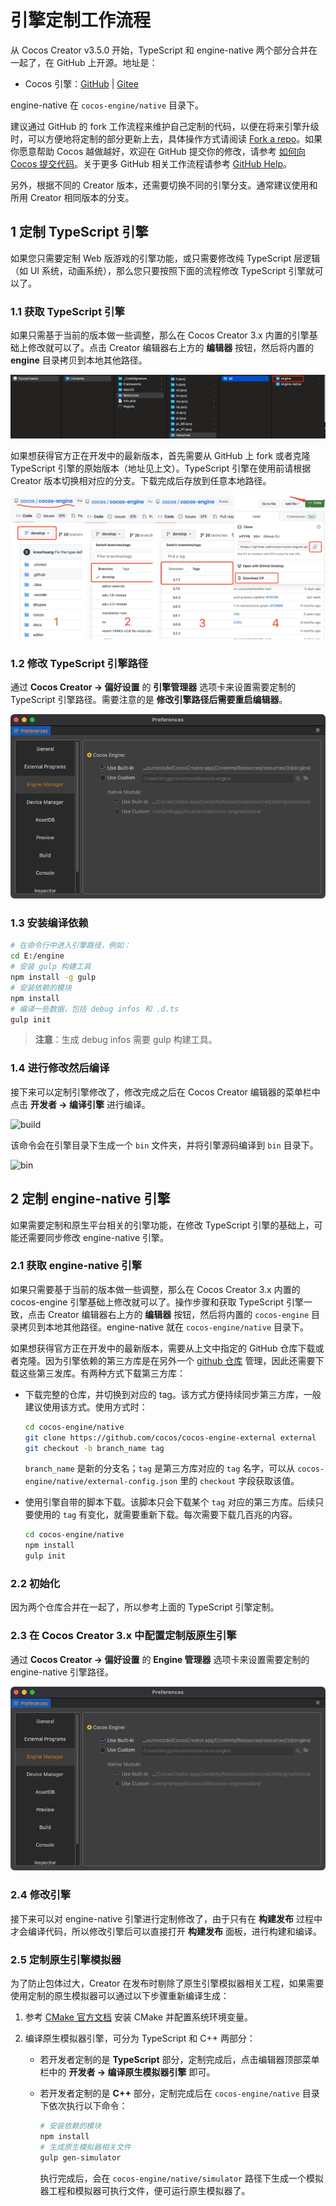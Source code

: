 # 引擎定制工作流程

从 Cocos Creator v3.5.0 开始，TypeScript 和 engine-native 两个部分合并在一起了，在 GitHub 上开源。地址是：

- Cocos 引擎：[GitHub](https://github.com/cocos/cocos-engine/) | [Gitee](https://gitee.com/mirrors_cocos-creator/engine/)

engine-native 在 `cocos-engine/native` 目录下。


建议通过 GitHub 的 fork 工作流程来维护自己定制的代码，以便在将来引擎升级时，可以方便地将定制的部分更新上去，具体操作方式请阅读 [Fork a repo](https://help.github.com/articles/fork-a-repo)。如果你愿意帮助 Cocos 越做越好，欢迎在 GitHub 提交你的修改，请参考 [如何向 Cocos 提交代码](../submit-pr/submit-pr.md)。关于更多 GitHub 相关工作流程请参考 [GitHub Help](https://help.github.com)。

另外，根据不同的 Creator 版本，还需要切换不同的引擎分支。通常建议使用和所用 Creator 相同版本的分支。

## 1 定制 TypeScript 引擎

如果您只需要定制 Web 版游戏的引擎功能，或只需要修改纯 TypeScript 层逻辑（如 UI 系统，动画系统），那么您只要按照下面的流程修改 TypeScript 引擎就可以了。

### 1.1 获取 TypeScript 引擎

如果只需基于当前的版本做一些调整，那么在 Cocos Creator 3.x 内置的引擎基础上修改就可以了。点击 Creator 编辑器右上方的 **编辑器** 按钮，然后将内置的 **engine** 目录拷贝到本地其他路径。

![open engine](engine-customization/open-engine.png)

如果想获得官方正在开发中的最新版本，首先需要从 GitHub 上 fork 或者克隆 TypeScript 引擎的原始版本（地址见上文）。TypeScript 引擎在使用前请根据 Creator 版本切换相对应的分支。下载完成后存放到任意本地路径。

![download repo js](engine-customization/download-repo-js.png)

### 1.2 修改 TypeScript 引擎路径

通过 **Cocos Creator -> 偏好设置** 的 **引擎管理器** 选项卡来设置需要定制的 TypeScript 引擎路径。需要注意的是 **修改引擎路径后需要重启编辑器**。

![custom ts engine](engine-customization/custom-ts-engine.png)

### 1.3 安装编译依赖

```bash
# 在命令行中进入引擎路径，例如：
cd E:/engine
# 安装 gulp 构建工具
npm install -g gulp
# 安装依赖的模块
npm install
# 编译一些数据，包括 debug infos 和 .d.ts
gulp init
```

> **注意**：生成 debug infos 需要 gulp 构建工具。

### 1.4 进行修改然后编译

接下来可以定制引擎修改了，修改完成之后在 Cocos Creator 编辑器的菜单栏中点击 **开发者 -> 编译引擎** 进行编译。

![build](engine-customization/build.png)

该命令会在引擎目录下生成一个 `bin` 文件夹，并将引擎源码编译到 `bin` 目录下。

![bin](engine-customization/bin.png)

## 2 定制 engine-native 引擎

如果需要定制和原生平台相关的引擎功能，在修改 TypeScript 引擎的基础上，可能还需要同步修改 engine-native 引擎。

### 2.1 获取 engine-native 引擎

如果只需要基于当前的版本做一些调整，那么在 Cocos Creator 3.x 内置的 cocos-engine 引擎基础上修改就可以了。操作步骤和获取 TypeScript 引擎一致，点击 Creator 编辑器右上方的 **编辑器** 按钮，然后将内置的 `cocos-engine` 目录拷贝到本地其他路径。engine-native 就在 `cocos-engine/native` 目录下。

如果想获得官方正在开发中的最新版本，需要从上文中指定的 GitHub 仓库下载或者克隆。因为引擎依赖的第三方库是在另外一个 [github 仓库](https://github.com/cocos/cocos-engine-external) 管理，因此还需要下载这些第三发库。有两种方式下载第三方库：
- 下载完整的仓库，并切换到对应的 tag。该方式方便持续同步第三方库，一般建议使用该方式。使用方式时：

    ```bash
    cd cocos-engine/native
    git clone https://github.com/cocos/cocos-engine-external external
    git checkout -b branch_name tag
    ```
    
    `branch_name` 是新的分支名；`tag` 是第三方库对应的 `tag` 名字，可以从 `cocos-engine/native/external-config.json` 里的 `checkout` 字段获取该值。
    
- 使用引擎自带的脚本下载。该脚本只会下载某个 `tag` 对应的第三方库。后续只要使用的 `tag` 有变化，就需要重新下载。每次需要下载几百兆的内容。

    ```bash
    cd cocos-engine/native
    npm install
    gulp init
    ```

### 2.2 初始化

因为两个仓库合并在一起了，所以参考上面的 TypeScript 引擎定制。

### 2.3 在 Cocos Creator 3.x 中配置定制版原生引擎

通过 **Cocos Creator -> 偏好设置** 的 **Engine 管理器** 选项卡来设置需要定制的 engine-native 引擎路径。

![custom native engine](engine-customization/custom-native-engine.png)

### 2.4 修改引擎

接下来可以对 engine-native 引擎进行定制修改了，由于只有在 **构建发布** 过程中才会编译代码，所以修改引擎后可以直接打开 **构建发布** 面板，进行构建和编译。

### 2.5 定制原生引擎模拟器

为了防止包体过大，Creator 在发布时剔除了原生引擎模拟器相关工程，如果需要使用定制的原生模拟器可以通过以下步骤重新编译生成：

1. 参考 [CMake 官方文档](https://cmake.org/install/) 安装 CMake 并配置系统环境变量。

2. 编译原生模拟器引擎，可分为 TypeScript 和 C++ 两部分：

    - 若开发者定制的是 **TypeScript** 部分，定制完成后，点击编辑器顶部菜单栏中的 **开发者 -> 编译原生模拟器引擎** 即可。

    - 若开发者定制的是 **C++** 部分，定制完成后在 `cocos-engine/native` 目录下依次执行以下命令：

        ```bash
        # 安装依赖的模块
        npm install
        # 生成原生模拟器相关文件
        gulp gen-simulator
        ```

        执行完成后，会在 `cocos-engine/native/simulator` 路径下生成一个模拟器工程和模拟器可执行文件，便可运行原生模拟器了。
